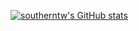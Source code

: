 [![southerntw's GitHub stats](https://github-readme-stats.vercel.app/api?username=southerntw)](https://github.com/anuraghazra/github-readme-stats)
